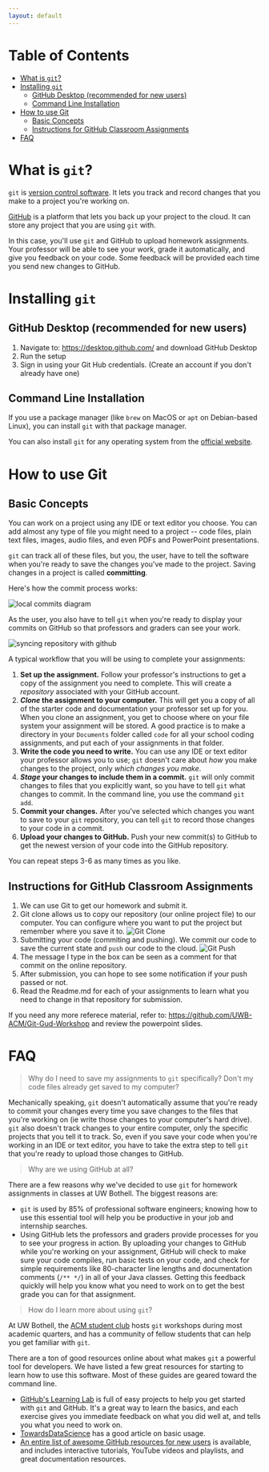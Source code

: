 ```yaml
---
layout: default
---
```


# Table of Contents

* [What is `git`?](#what)
* [Installing `git`](#install)
  * [GitHub Desktop (recommended for new users)](#install-ghdesktop)
  * [Command Line Installation](#install-cli)
* [How to use Git](#usage)
  * [Basic Concepts](#usage-basic)
  * [Instructions for GitHub Classroom Assignments](#usage-classroom)
* [FAQ](#faq)

<a name="what"/>

# What is `git`?

`git` is [version control software](https://en.wikipedia.org/wiki/Version_control). 
It lets you track and record changes that you make to a project you're working on. 

[GitHub](https://github.com/) is a platform that lets you back up your project to the cloud. 
It can store any project that you are using `git` with.

In this case, you'll use `git` and GitHub to upload homework assignments. Your 
professor will be able to see your work, grade it automatically, and 
give you feedback on your code. Some feedback will be provided each 
time you send new changes to GitHub.

<a name="install"/>

# Installing `git`

<a name="install-ghdesktop"/>

## GitHub Desktop (recommended for new users)

1. Navigate to: https://desktop.github.com/ and download GitHub Desktop
2. Run the setup
3. Sign in using your Git Hub credentials. (Create an account if you don't already have one)

<a name="install-cli"/>

## Command Line Installation

If you use a package manager (like `brew` on MacOS or `apt` on Debian-based Linux), 
you can install `git` with that package manager.

You can also install `git` for any operating system from the 
[official website](https://git-scm.com/downloads).

<a name="usage"/>

# How to use Git

<a name="usage-basic"/>

## Basic Concepts

You can work on a project using any IDE or text editor you choose. You 
can add almost any type of file you might need to a project -- code files, plain text 
files, images, audio files, and even PDFs and PowerPoint presentations.

`git` can track all of these files, but you, the user, have to tell the 
software when you're ready to save the changes you've made to the project. 
Saving changes in a project is called **committing**.

Here's how the commit process works:

![local commits diagram](/assets/using_git_locally.png)

As the user, you also have to tell `git` when you're ready to display 
your commits on GitHub so that professors and graders can see your work. 

![syncing repository with github](/assets/using_git_with_github.png)

A typical workflow that you will be using to complete your assignments: 

1. **Set up the assignment.** Follow your professor's instructions to get a copy of the assignment 
   you need to complete. This will create a _repository_ associated with your GitHub account.
2. **_Clone_ the assignment to your computer.** This will get you a copy 
   of all of the starter code and documentation your professor set up for you. 
   When you clone an assignment, you get to choose where on your file system 
   your assignment will be stored. A good practice is to make a directory in 
   your `Documents` folder called `code` for all your school coding assignments, and 
   put each of your assignments in that folder.
3. **Write the code you need to write.** You can use any IDE or text editor 
   your professor allows you to use; `git` doesn't care about _how_ you 
   make changes to the project, only _which changes you make_.
4. **_Stage_ your changes to include them in a commit.** `git` will only 
   commit changes to files that you explicitly want, so you have to tell 
   `git` what changes to commit. In the command line, you use the command `git add`.
5. **Commit your changes.** After you've selected which changes you want to 
   save to your `git` repository, you can tell `git` to record those changes 
   to your code in a commit.
6. **Upload your changes to GitHub.** Push your new commit(s) to GitHub to 
   get the newest version of your code into the GitHub repository.

You can repeat steps 3-6 as many times as you like.

<a name="usage-classroom"/>

## Instructions for GitHub Classroom Assignments

1. We can use Git to get our homework and submit it.
  1. Git clone allows us to copy our repository (our online project file) to our computer.
  You can configure where you want to put the project but remember where you save it to.
  ![Git Clone](/assets/Git_Clone.gif)
2. Submitting your code (commiting and pushing). We commit our code to save the current state and `push` our code to the cloud.
  ![Git Push](/assets/Git_Push.gif)
  2. The message I type in the box can be seen as a comment for that commit on the online repository.
  3. After submission, you can hope to see some notification if your push passed or not.
3. Read the Readme.md for each of your assignments to learn what you need to change in that repository for submission.

If you need any more referece material, refer to: https://github.com/UWB-ACM/Git-Gud-Workshop and review the powerpoint slides.

<a name="faq"/>

# FAQ

> Why do I need to save my assignments to `git` specifically? Don't my code files already get saved to my computer?

Mechanically speaking, `git` doesn't automatically assume that you're ready to commit your changes every time you save changes to the files that you're working on (ie write those changes to your computer's hard drive). `git` also doesn't track changes to your entire computer, only the specific projects that you tell it to track. So, even if you save your code when you're working in an IDE or text editor, you have to take the extra step to tell `git` that you're ready to upload those changes to GitHub.

> Why are we using GitHub at all?

There are a few reasons why we've decided to use `git` for homework assignments in classes at UW Bothell. The biggest reasons are:

* `git` is used by 85% of professional software engineers; knowing how to use this essential tool will help you be productive in your job and internship searches.
* Using GitHub lets the professors and graders provide processes for you to see your progress in action. By uploading your changes to GitHub while you're working on your assignment, GitHub will check to make sure your code compiles, run basic tests on your code, and check for simple requirements like 80-character line lengths and documentation comments (`/** */`) in all of your Java classes. Getting this feedback quickly will help you know what you need to work on to get the best grade you can for that assignment.

> How do I learn more about using `git`?

At UW Bothell, the [ACM student club](https://uwbacm.com) hosts `git` workshops during most academic quarters, and has a community of fellow students that can help you get familiar with `git`.

There are a ton of good resources online about what makes `git` a powerful tool for developers. We have listed a few great resources for starting to learn how to use this software. Most of these guides are geared toward the command line.

* [GitHub's Learning Lab](https://lab.github.com/) is full of easy projects to help you get started with `git` and GitHub. It's a great way to learn the basics, and each exercise gives you immediate feedback on what you did well at, and tells you what you need to work on.
* [TowardsDataScience](https://towardsdatascience.com/getting-started-with-git-and-github-6fcd0f2d4ac6) has a good article on basic usage.
* [An entire list of awesome GitHub resources for new users](https://github.com/phillipadsmith/awesome-github#infomation-for-people-who-are-new-to-github) is available, and includes interactive tutorials, YouTube videos and playlists, and great documentation resources.

